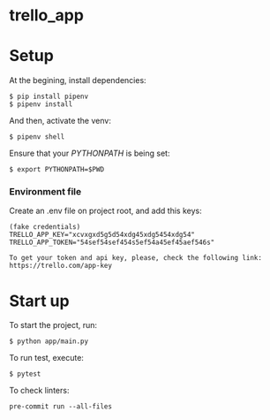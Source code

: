 # trello_app


# Setup

At the begining, install dependencies:

    $ pip install pipenv
    $ pipenv install
    
And then, activate the venv:

    $ pipenv shell

Ensure that your *PYTHONPATH* is being set:

    $ export PYTHONPATH=$PWD

### Environment file

Create an .env file on project root, and add this keys:

    (fake credentials)
    TRELLO_APP_KEY="xcvxgxd5g5d54xdg45xdg5454xdg54"
    TRELLO_APP_TOKEN="54sef54sef454s5ef54a45ef45aef546s"
    
    To get your token and api key, please, check the following link:
    https://trello.com/app-key


# Start up

To start the project, run:

    $ python app/main.py

To run test, execute:

    $ pytest

To check linters:

    pre-commit run --all-files
